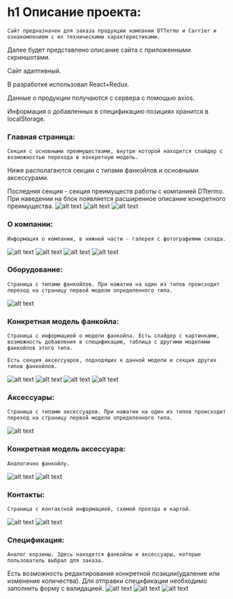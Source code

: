 h1 Описание проекта:
=====================
    Сайт предназначен для заказа продукции компании DTTermo и Carrier и ознакомлением с их техническими характеристиками.

Далее будет представлено описание сайта с приложенными скриншотами.

Сайт адаптивный. 

В разработке использовал React+Redux. 

Данные о продукции получаются с сервера с помощью axios.

Информация о добавленных в спецификацию позициях хранится в localStorage.


### Главная страница:

    Секция с основными преимуществами, внутри которой находится слайдер с возможностью перехода в конкретную модель.
    
Ниже располагаются секции с типами фанкойлов и основными аксессурами.

Последняя секция - секция преимуществ работы с компанией DTtermo. При наведении на блок появляется расширенное описание конкретного преимущества.
![alt text](descriptionProject/MainPage-1.PNG )
![alt text](descriptionProject/MainPage-2.PNG )
![alt text](descriptionProject/MainPage-3.PNG )

### О компании:

    Информация о компании, в нижней части - галерея с фотографиями склада.
![alt text](descriptionProject/about-1.PNG )
![alt text](descriptionProject/about-2.PNG )
![alt text](descriptionProject/about-3.PNG )
![alt text](descriptionProject/about-4.PNG )

### Оборудование: 

    Страница с типами фанкойлов. При нажатии на один из типов происходит переход на страницу первой модели определенного типа.
![alt text](descriptionProject/fancoils.PNG )

### Конкретная модель фанкойла:

    Страница с информацией о модели фанкойла. Есть слайдер с картинками, возможность добавления в спецификацию, таблица с другими моделями фанкойлов этого типа.
    
    Есть секция аксессуаров, подходящих к данной модели и секция других типов фанкойлов.
![alt text](descriptionProject/fancoilModel-1.PNG )
![alt text](descriptionProject/fancoilModel-2.PNG )
![alt text](descriptionProject/fancoilModel-3.PNG )
![alt text](descriptionProject/fancoilModel-4.PNG )

 ### Аксессуары: 
 
    Страница с типами аксессуаров. При нажатии на один из типов происходит переход на страницу первой модели определенного типа.
![alt text](descriptionProject/accessories.PNG )

### Конкретная модель аксессуара:

    Аналогично фанкойлу.
![alt text](descriptionProject/accessoryModel-1.PNG )
![alt text](descriptionProject/accessoryModel-2.PNG )

### Контакты:

    Страница с контактной информацией, схемой проезда и картой.
![alt text](descriptionProject/contacts-1.PNG )
![alt text](descriptionProject/contacts-2.PNG )

### Спецификация:

    Аналог корзины. Здесь находятся фанкойлы и аксессуары, которые пользователь выбрал для заказа.
    
Есть возможность редактирования конкретной позиции(удаление или изменение количества). Для отправки спецификации необходимо заполнить форму с валидацией.
![alt text](descriptionProject/spec-1.PNG )
![alt text](descriptionProject/spec-2.PNG )
![alt text](descriptionProject/spec-3.PNG )
